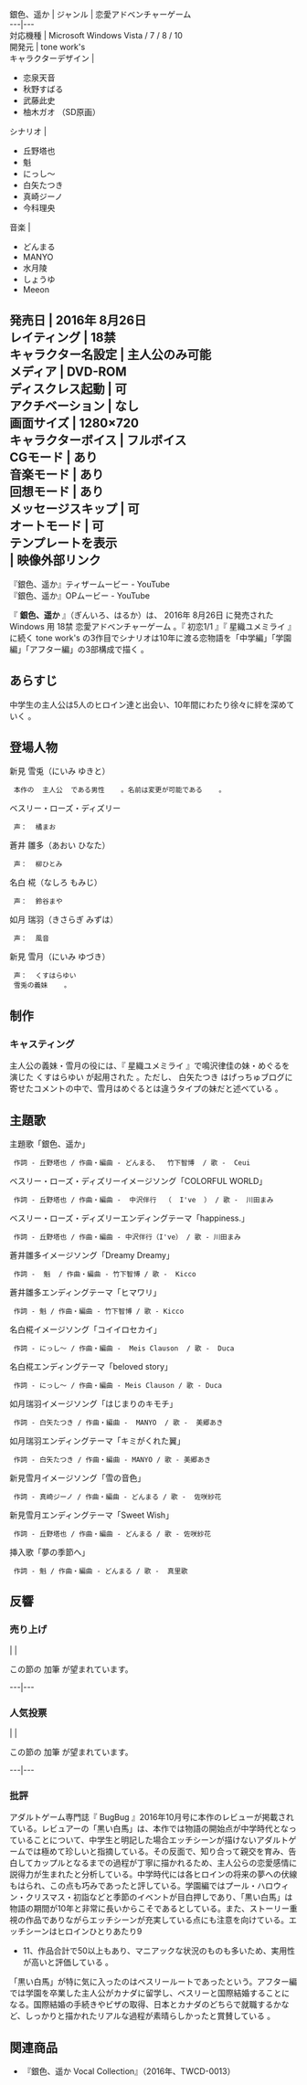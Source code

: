 銀色、遥か  |  ジャンル  |  恋愛アドベンチャーゲーム   
---|---  
対応機種  |  Microsoft Windows  Vista  /  7  /  8  /  10   
開発元  |  tone work's   
キャラクターデザイン  |  </br>

  * 恋泉天音 
  * 秋野すばる 
  * 武藤此史 
  * 柚木ガオ  （SD原画） 

  
シナリオ  |  </br>

  * 丘野塔也 
  * 魁 
  * にっし〜 
  * 白矢たつき 
  * 真崎ジーノ 
  * 今科理央 

  
音楽  |  </br>

  * どんまる 
  * MANYO 
  * 水月陵 
  * しょうゆ 
  * Meeon 

  
発売日  |  2016年  8月26日   
レイティング  |  18禁   
キャラクター名設定  |  主人公のみ可能   
メディア  |  DVD-ROM   
ディスクレス起動  |  可   
アクチベーション  |  なし   
画面サイズ  |  1280×720   
キャラクターボイス  |  フルボイス   
CGモード  |  あり   
音楽モード  |  あり   
回想モード  |  あり   
メッセージスキップ  |  可   
オートモード  |  可   
テンプレートを表示  
|  映像外部リンク  
---  
『銀色、遥か』ティザームービー  \- YouTube  
『銀色、遥か』OPムービー  \- YouTube  
  
『 **銀色、遥か** 』（ぎんいろ、はるか）は、  2016年  8月26日  に発売された  Windows  用  18禁  恋愛アドベンチャーゲーム
。『  初恋1/1  』『  星織ユメミライ  』に続く  tone work's
の3作目でシナリオは10年に渡る恋物語を「中学編」「学園編」「アフター編」の3部構成で描く    。

##  あらすじ  

中学生の主人公は5人のヒロイン達と出会い、10年間にわたり徐々に絆を深めていく    。

##  登場人物  

新見 雪兎（にいみ ゆきと）

     本作の  主人公  である男性    。名前は変更が可能である    。 
ベスリー・ローズ・ディズリー

     声：  橘まお 
蒼井 雛多（あおい ひなた）

     声：  柳ひとみ 
名白 椛（なしろ もみじ）

     声：  鈴谷まや 
如月 瑞羽（きさらぎ みずは）

     声：  風音 
新見 雪月（にいみ ゆづき）

     声：  くすはらゆい   
     雪兎の義妹    。 

##  制作  

###  キャスティング  

主人公の義妹・雪月の役には、『  星織ユメミライ  』で鳴沢律佳の妹・めぐるを演じた  くすはらゆい  が起用された    。ただし、  白矢たつき
はげっちゅブログに寄せたコメントの中で、雪月はめぐるとは違うタイプの妹だと述べている    。

##  主題歌  

主題歌「銀色、遥か」

     作詞 - 丘野塔也 / 作曲・編曲 - どんまる、  竹下智博  / 歌 -  Ceui 
ベスリー・ローズ・ディズリーイメージソング「COLORFUL WORLD」

     作詞 - 丘野塔也 / 作曲・編曲 -  中沢伴行  （  I've  ） / 歌 -  川田まみ 
ベスリー・ローズ・ディズリーエンディングテーマ「happiness.」

     作詞 - 丘野塔也 / 作曲・編曲 - 中沢伴行（I've） / 歌 - 川田まみ 
蒼井雛多イメージソング「Dreamy Dreamy」

     作詞 -  魁  / 作曲・編曲 - 竹下智博 / 歌 -  Kicco 
蒼井雛多エンディングテーマ「ヒマワリ」

     作詞 - 魁 / 作曲・編曲 - 竹下智博 / 歌 - Kicco 
名白椛イメージソング「コイイロセカイ」

     作詞 - にっし〜 / 作曲・編曲 -  Meis Clauson  / 歌 -  Duca 
名白椛エンディングテーマ「beloved story」

     作詞 - にっし〜 / 作曲・編曲 - Meis Clauson / 歌 - Duca 
如月瑞羽イメージソング「はじまりのキモチ」

     作詞 - 白矢たつき / 作曲・編曲 -  MANYO  / 歌 -  美郷あき 
如月瑞羽エンディングテーマ「キミがくれた翼」

     作詞 - 白矢たつき / 作曲・編曲 - MANYO / 歌 - 美郷あき 
新見雪月イメージソング「雪の音色」

     作詞 - 真崎ジーノ / 作曲・編曲 - どんまる / 歌 -  佐咲紗花 
新見雪月エンディングテーマ「Sweet Wish」

     作詞 - 丘野塔也 / 作曲・編曲 - どんまる / 歌 - 佐咲紗花 
挿入歌「夢の季節へ」

     作詞 - 魁 / 作曲・編曲 - どんまる / 歌 -  真里歌 

##  反響  

###  売り上げ  

|  | 

この節の  加筆  が望まれています。  
  
---|---  
  
###  人気投票  

|  | 

この節の  加筆  が望まれています。  
  
---|---  
  
###  批評  

アダルトゲーム専門誌『  BugBug
』2016年10月号に本作のレビューが掲載されている。レビュアーの「黒い白馬」は、本作では物語の開始点が中学時代となっていることについて、中学生と明記した場合エッチシーンが描けないアダルトゲームでは極めて珍しいと指摘している。その反面で、知り合って親交を育み、告白してカップルとなるまでの過程が丁寧に描かれるため、主人公らの恋愛感情に説得力が生まれたと分析している。中学時代には各ヒロインの将来の夢への伏線もはられ、この点も巧みであったと評している。学園編ではプール・ハロウィン・クリスマス・初詣などと季節のイベントが目白押しであり、「黒い白馬」は物語の期間が10年と非常に長いからこそであるとしている。また、ストーリー重視の作品でありながらエッチシーンが充実している点にも注意を向けている。エッチシーンはヒロインひとりあたり9
- 11、作品合計で50以上もあり、マニアックな状況のものも多いため、実用性が高いと評価している    。

「黒い白馬」が特に気に入ったのはベスリールートであったという。アフター編では学園を卒業した主人公がカナダに留学し、ベスリーと国際結婚することになる。国際結婚の手続きやビザの取得、日本とカナダのどちらで就職するかなど、しっかりと描かれたリアルな過程が素晴らしかったと賞賛している
  。

##  関連商品  

  * 『銀色、遥か Vocal Collection』（2016年、TWCD-0013）   

